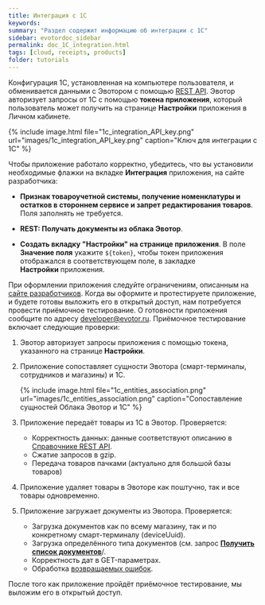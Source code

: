 ```yaml
---
title: Интеграция с 1С
keywords:
summary: "Раздел содержит информацию об интеграции с 1С"
sidebar: evotordoc_sidebar
permalink: doc_1C_integration.html
tags: [cloud, receipts, products]
folder: tutorials
---
```


Конфигурация 1С, установленная на компьютере пользователя, и обменивается данными с Эвотором с помощью [REST API](https://api.evotor.ru/docs/). Эвотор авторизует запросы от 1С с помощью **токена приложения**, который пользователь может получить на странице **Настройки** приложения в Личном кабинете.

{% include image.html file="1c_integration_API_key.png" url="images/1c_integration_API_key.png" caption="Ключ для интеграции с 1С" %}

Чтобы приложение работало корректно, убедитесь, что вы установили необходимые флажки на вкладке **Интеграция** приложения, на сайте разработчика:

*   **Признак товароучетной системы, получение номенклатуры и остатков в стороннем сервисе и запрет редактирования товаров**. Поля заполнять не требуется.

*   **REST: Получать документы из облака Эвотор**.

*   **Создать вкладку "Настройки" на странице приложения**. В поле **Значение поля** укажите `${token}`, чтобы токен приложения отображался в соответствующем поле, в закладке **Настройки** приложения.

При оформлении приложения следуйте ограничениям, описанным на [сайте разработчиков](https://dev.evotor.ru/). Когда вы оформите и протестируете приложение, и будете готовы выложить его в открытый доступ, нам потребуется провести приёмочное тестирование. О готовности приложения сообщите по адресу [developer@evotor.ru](mailto:developer@evotor.ru). Приёмочное тестирование включает следующие проверки:

1. Эвотор авторизует запросы приложения с помощью токена, указанного на странице **Настройки**.
2. Приложение сопоставляет сущности Эвотора (смарт-терминалы, сотрудников и магазины) и 1С.

   {% include image.html file="1c_entities_association.png" url="images/1c_entities_association.png" caption="Сопоставление сущностей Облака Эвотор и 1С" %}

3. Приложение передаёт товары из 1С в Эвотор. Проверяется:

   *   Корректность данных: данные соответствуют описанию в [Справочнике REST API](https://api.evotor.ru/docs/).
   *   Сжатие запросов в gzip.
   *   Передача товаров пачками (актуально для большой базы товаров)
4. Приложение удаляет товары в Эвоторе как поштучно, так и все товары одновременно.
5. Приложение загружает документы из Эвотора. Проверяется:

   *   Загрузка документов как по всему магазину, так и по конкретному смарт-терминалу (deviceUuid).
   *   Загрузка определённого типа документов (см. запрос [**Получить список документов**](https://api.evotor.ru/docs/#tag/Tovary-i-dokumenty%2Fpaths%2F~1api.evotor.ru~1api~1v1~1inventories~1stores~1%7BstoreUuid%7D~1documents%2Fget)/.
   *   Корректность дат в GET-параметрах.
   *   Обработка [возвращаемых ошибок](https://developer.evotor.ru/protocol_of_errors/).

После того как приложение пройдёт приёмочное тестирование, мы выложим его в открытый доступ.
